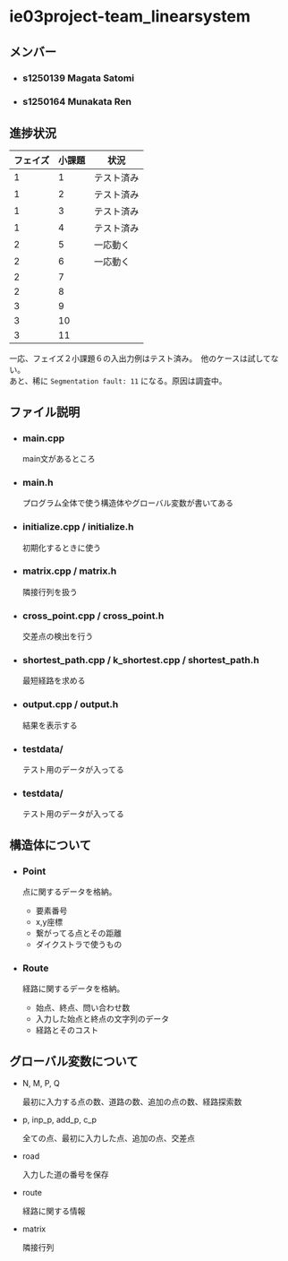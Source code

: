 # ie03project-team_linearsystem

## メンバー

- ### s1250139 Magata Satomi
- ### s1250164 Munakata Ren

## 進捗状況


 フェイズ | 小課題 | 状況
-|-|-
 1 | 1 | テスト済み
 1 | 2 | テスト済み  
 1 | 3 | テスト済み
 1 | 4 | テスト済み
 2 | 5 | 一応動く
 2 | 6 | 一応動く
 2 | 7 |
 2 | 8 |
 3 | 9 |
 3 | 10 |
 3 | 11 |

 一応、フェイズ２小課題６の入出力例はテスト済み。　他のケースは試してない。  
あと、稀に `Segmentation fault: 11` になる。原因は調査中。



## ファイル説明

- ### main.cpp

    main文があるところ

- ### main.h

    プログラム全体で使う構造体やグローバル変数が書いてある

- ### initialize.cpp / initialize.h

    初期化するときに使う

- ### matrix.cpp / matrix.h

    隣接行列を扱う

- ### cross_point.cpp / cross_point.h

    交差点の検出を行う

- ### shortest_path.cpp / k_shortest.cpp / shortest_path.h

    最短経路を求める

- ### output.cpp / output.h

    結果を表示する

- ### testdata/

    テスト用のデータが入ってる

- ### testdata/

    テスト用のデータが入ってる


## 構造体について

- ### Point

    点に関するデータを格納。

    - 要素番号
    - x,y座標
    - 繋がってる点とその距離
    - ダイクストラで使うもの

- ### Route

    経路に関するデータを格納。

    - 始点、終点、問い合わせ数
    - 入力した始点と終点の文字列のデータ
    - 経路とそのコスト


## グローバル変数について

- N, M, P, Q

    最初に入力する点の数、道路の数、追加の点の数、経路探索数

- p, inp_p, add_p, c_p

    全ての点、最初に入力した点、追加の点、交差点

- road

    入力した道の番号を保存

- route

    経路に関する情報

- matrix

    隣接行列
